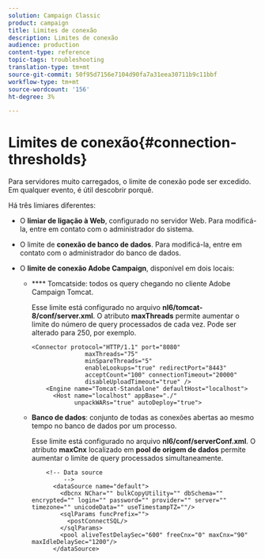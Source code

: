 ```yaml
---
solution: Campaign Classic
product: campaign
title: Limites de conexão
description: Limites de conexão
audience: production
content-type: reference
topic-tags: troubleshooting
translation-type: tm+mt
source-git-commit: 50f95d7156e7104d90fa7a31eea30711b9c11bbf
workflow-type: tm+mt
source-wordcount: '156'
ht-degree: 3%

---
```



# Limites de conexão{#connection-thresholds}

Para servidores muito carregados, o limite de conexão pode ser excedido. Em qualquer evento, é útil descobrir porquê.

Há três limiares diferentes:

* O **limiar de ligação à Web**, configurado no servidor Web. Para modificá-la, entre em contato com o administrador do sistema.

* O limite de **conexão de banco de dados**. Para modificá-la, entre em contato com o administrador do banco de dados.

* O **limite de conexão Adobe Campaign**, disponível em dois locais:

   * **** Tomcatside: todos os query chegando no cliente Adobe Campaign Tomcat.

      Esse limite está configurado no arquivo **nl6/tomcat-8/conf/server.xml**. O atributo **maxThreads** permite aumentar o limite do número de query processados de cada vez. Pode ser alterado para 250, por exemplo.

      ```
      <Connector protocol="HTTP/1.1" port="8080"
                     maxThreads="75"
                     minSpareThreads="5"
                     enableLookups="true" redirectPort="8443"
                     acceptCount="100" connectionTimeout="20000"
                     disableUploadTimeout="true" />
          <Engine name="Tomcat-Standalone" defaultHost="localhost">
            <Host name="localhost" appBase="./"
                  unpackWARs="true" autoDeploy="true">
      ```

   * **Banco de dados**: conjunto de todas as conexões abertas ao mesmo tempo no banco de dados por um processo.

      Esse limite está configurado no arquivo **nl6/conf/serverConf.xml**. O atributo **maxCnx** localizado em **pool de origem de dados** permite aumentar o limite de query processados simultaneamente.

      ```
          <!-- Data source
               -->
            <dataSource name="default">
              <dbcnx NChar="" bulkCopyUtility="" dbSchema="" encrypted="" login="" password="" provider="" server="" timezone="" unicodeData="" useTimestampTZ=""/>
              <sqlParams funcPrefix="">
                <postConnectSQL/>
              </sqlParams>
              <pool aliveTestDelaySec="600" freeCnx="0" maxCnx="90" maxIdleDelaySec="1200"/>
            </dataSource>
      ```

